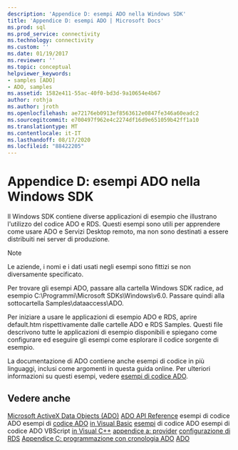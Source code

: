 ```yaml
---
description: 'Appendice D: esempi ADO nella Windows SDK'
title: 'Appendice D: esempi ADO | Microsoft Docs'
ms.prod: sql
ms.prod_service: connectivity
ms.technology: connectivity
ms.custom: ''
ms.date: 01/19/2017
ms.reviewer: ''
ms.topic: conceptual
helpviewer_keywords:
- samples [ADO]
- ADO, samples
ms.assetid: 1582e411-55ac-40f0-bd3d-9a10654e4b67
author: rothja
ms.author: jroth
ms.openlocfilehash: ae72176eb0913ef8563612e0847fe346a60eadc2
ms.sourcegitcommit: e700497f962e4c2274df16d9e651059b42ff1a10
ms.translationtype: MT
ms.contentlocale: it-IT
ms.lasthandoff: 08/17/2020
ms.locfileid: "88422205"
---
```

# <a name="appendix-d-ado-samples-in-the-windows-sdk"></a>Appendice D: esempi ADO nella Windows SDK
Il Windows SDK contiene diverse applicazioni di esempio che illustrano l'utilizzo del codice ADO e RDS. Questi esempi sono utili per apprendere come usare ADO e Servizi Desktop remoto, ma non sono destinati a essere distribuiti nei server di produzione.

> [!NOTE]
>  Le aziende, i nomi e i dati usati negli esempi sono fittizi se non diversamente specificato.

 Per trovare gli esempi ADO, passare alla cartella Windows SDK radice, ad esempio C:\Programmi\Microsoft SDKs\Windows\v6.0. Passare quindi alla sottocartella Samples\dataaccess\ADO.

 Per iniziare a usare le applicazioni di esempio ADO e RDS, aprire default.htm rispettivamente dalle cartelle ADO e RDS Samples. Questi file descrivono tutte le applicazioni di esempio disponibili e spiegano come configurare ed eseguire gli esempi come esplorare il codice sorgente di esempio.

 La documentazione di ADO contiene anche esempi di codice in più linguaggi, inclusi come argomenti in questa guida online. Per ulteriori informazioni su questi esempi, vedere [esempi di codice ADO](../../../ado/reference/ado-api/ado-code-examples.md).

## <a name="see-also"></a>Vedere anche
 [Microsoft ActiveX Data Objects (ADO)](../../../ado/microsoft-activex-data-objects-ado.md) [ADO API Reference](../../../ado/reference/ado-api/ado-api-reference.md) esempi di codice ADO esempi di [codice ADO](../../../ado/reference/ado-api/ado-code-examples.md) [in Visual Basic](../../../ado/reference/ado-api/ado-code-examples-in-visual-basic.md) [esempi](../../../ado/reference/ado-api/ado-code-examples-vbscript.md) di codice ADO esempi di codice ADO VBScript [in Visual C++](../../../ado/reference/ado-api/ado-code-examples-in-visual-c.md) [appendice a: provider](../../../ado/guide/appendixes/appendix-a-providers.md) [configurazione di RDS](../../../ado/guide/remote-data-service/configuring-rds.md) [Appendice C: programmazione con cronologia ADO](../../../ado/guide/appendixes/appendix-c-programming-with-ado.md) [ADO](../../../ado/guide/ado-history.md)
